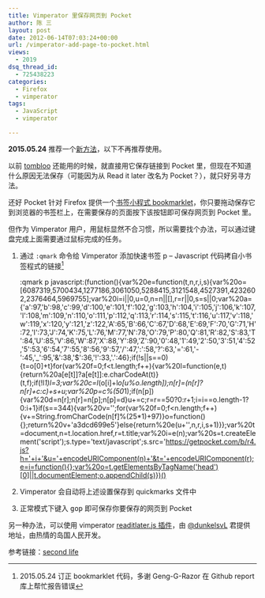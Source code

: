 ```yaml
---
title: Vimperator 里保存网页到 Pocket
author: 陈 三
layout: post
date: 2012-06-14T07:03:24+00:00
url: /vimperator-add-page-to-pocket.html
views:
  - 2019
dsq_thread_id:
  - 725438223
categories:
  - Firefox
  - vimperator
tags:
  - JavaScript
  - vimperator

---
```

**2015.05.24** 推荐一个[新方法][1]，以下不再推荐使用。

以前 [tombloo][2] 还能用的时候，就直接用它保存链接到 Pocket 里，但现在不知道什么原因无法保存（可能因为从 Read it later 改名为 Pocket？），就只好另寻方法。

还好 Pocket 针对 Firefox 提供一个[书签小程式 bookmarklet][3]，你只要拖动保存它到浏览器的书签栏上，在需要保存的页面按下该按钮即可保存网页到 Pocket 里。

但作为 Vimperator 用户，用鼠标显然不合习惯，所以需要找个办法，可以通过键盘完成上面需要通过鼠标完成的任务。

  1. 通过 `:qmark` 命令给 Vimperator 添加快速书签 p &#8211; Javascript 代码拷自小书签程式的链接[^3955.1]
    
        :qmark p javascript:(function(){var%20e=function(t,n,r,i,s){var%20o=[6087319,5700434,1277186,3061050,5288415,3121548,4527391,4232602,2376464,5969755];var%20i=i||0,u=0,n=n||[],r=r||0,s=s||0;var%20a={'a':97,'b':98,'c':99,'d':100,'e':101,'f':102,'g':103,'h':104,'i':105,'j':106,'k':107,'l':108,'m':109,'n':110,'o':111,'p':112,'q':113,'r':114,'s':115,'t':116,'u':117,'v':118,'w':119,'x':120,'y':121,'z':122,'A':65,'B':66,'C':67,'D':68,'E':69,'F':70,'G':71,'H':72,'I':73,'J':74,'K':75,'L':76,'M':77,'N':78,'O':79,'P':80,'Q':81,'R':82,'S':83,'T':84,'U':85,'V':86,'W':87,'X':88,'Y':89,'Z':90,'0':48,'1':49,'2':50,'3':51,'4':52,'5':53,'6':54,'7':55,'8':56,'9':57,'\/':47,':':58,'?':63,'=':61,'-':45,'_':95,'&':38,'$':36,'!':33,'.':46};if(!s||s==0){t=o[0]+t}for(var%20f=0;f<t.length;f++){var%20l=function(e,t){return%20a[e[t]]?a[e[t]]:e.charCodeAt(t)}(t,f);if(!l*1)l=3;var%20c=l*(o[i]+l*o[u%o.length]);n[r]=(n[r]?n[r]+c:c)+s+u;var%20p=c%(50*1);if(n[p]){var%20d=n[r];n[r]=n[p];n[p]=d}u+=c;r=r==50?0:r+1;i=i==o.length-1?0:i+1}if(s==344){var%20v='';for(var%20f=0;f<n.length;f++){v+=String.fromCharCode(n[f]%(25*1)+97)}o=function(){};return%20v+'a3dcd699e5'}else{return%20e(u+'',n,r,i,s+1)}};var%20t=document,n=t.location.href,r=t.title;var%20i=e(n);var%20s=t.createElement('script');s.type='text/javascript';s.src='https://getpocket.com/b/r4.js?h='+i+'&u='+encodeURIComponent(n)+'&t='+encodeURIComponent(r);e=i=function(){};var%20o=t.getElementsByTagName('head')[0]||t.documentElement;o.appendChild(s)})()
        

  2. Vimperator 会自动将上述设置保存到 quickmarks 文件中

  3. 正常模式下键入 <kbd>gop</kbd> 即可保存你要保存的网页到 Pocket

另一种办法，可以使用 vimperator [readitlater.js 插件][4]，由 [@dunkelsvL][5] 君提供地址，由热情的岛国人民开发。

参考链接：[second life][6]

[^3955.1]:    
    2015.05.24 订正 bookmarklet 代码，多谢 Geng-G-Razor 在 Github report 库上帮忙报告错误

 [1]: https://github.com/chenxsan/report/issues/2#issuecomment-104982715
 [2]: https://github.com/to/tombloo/wiki/
 [3]: https://getpocket.com/add?sb=1
 [4]: https://github.com/vimpr/vimperator-plugins/blob/a5a7259a23509164e7ca3bf92deff6aa23209538/readitlater.js
 [5]: http://twitter.com/dunkelsvL
 [6]: http://subtech.g.hatena.ne.jp/secondlife/20080919/1221795410